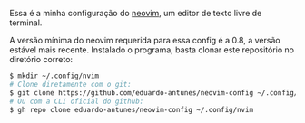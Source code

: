 Essa é a minha configuração do [neovim](https://neovim.io/), um editor de texto livre de terminal.

A versão mínima do neovim requerida para essa config é a 0.8, a versão estável mais recente. Instalado o programa, basta clonar este repositório no diretório correto:

```sh
$ mkdir ~/.config/nvim
# Clone diretamente com o git:
$ git clone https://github.com/eduardo-antunes/neovim-config ~/.config/nvim
# Ou com a CLI oficial do github:
$ gh repo clone eduardo-antunes/neovim-config ~/.config/nvim
```
